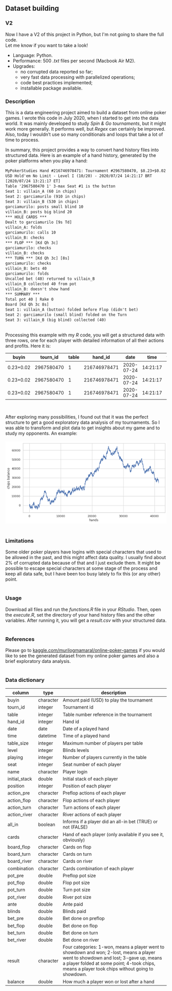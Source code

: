 ## Dataset building

### V2
Now I have a V2 of this project in Python, but I'm not going to share the full code.  
Let me know if you want to take a look!  

- Language: Python.
- Performance: 500 _.txt_ files per second (Macbook Air M2).
- Upgrades:
  - no corrupted data reported so far;
  - very fast data processing with parallelized operations;
  - code best practices implemented;
  - installable package available.

### Description  
This is a data engineering project aimed to build a dataset from online poker games.  I wrote this code in July 2020, when I started to get into the data world. It was mainly developed to study _Spin & Go tournaments_, but it might work more generally. It performs well, but _Regex_ can certainly be improved. Also, today I wouldn’t use so many conditionals and loops that take a lot of time to process.

In summary, this project provides a way to convert hand history files into structured data. Here is an example of a hand history, generated by the poker platforms when you play a hand:
```
MyPokerStudies Hand #216746978471: Tournament #2967580470, $0.23+$0.02 USD Hold'em No Limit - Level I (10/20) - 2020/07/24 14:21:17 BRT [2020/07/24 13:21:17 ET]
Table '2967580470 1' 3-max Seat #1 is the button
Seat 1: villain_A (60 in chips) 
Seat 2: garciamurilo (910 in chips) 
Seat 3: villain_B (530 in chips) 
garciamurilo: posts small blind 10
villain_B: posts big blind 20
*** HOLE CARDS ***
Dealt to garciamurilo [9s Td]
villain_A: folds 
garciamurilo: calls 10
villain_B: checks 
*** FLOP *** [Kd Qh 3c]
garciamurilo: checks 
villain_B: checks 
*** TURN *** [Kd Qh 3c] [8s]
garciamurilo: checks 
villain_B: bets 40
garciamurilo: folds 
Uncalled bet (40) returned to villain_B
villain_B collected 40 from pot
villain_B: doesn't show hand 
*** SUMMARY ***
Total pot 40 | Rake 0 
Board [Kd Qh 3c 8s]
Seat 1: villain_A (button) folded before Flop (didn't bet)
Seat 2: garciamurilo (small blind) folded on the Turn
Seat 3: villain_B (big blind) collected (40)
```
<br>  Processing this example with my _R_ code, you will get a structured data with three rows, one for each player with detailed information of all their actions and profits. Here it is:

buyin|tourn_id|table|hand_id|date|time|table_size|level|playing|seat|name|stack|position|action_pre|action_flop|action_turn|action_river|all_in|cards|board_flop|board_turn|board_river|combination|pot_pre|pot_flop|pot_turn|pot_river|ante|blinds|bet_pre|bet_flop|bet_turn|bet_river|result|balance|
---|---|---|---|---|---|---|---|---|---|---|---|---|---|---|---|---|---|---|---|---|---|---|---|---|---|---|---|---|---|---|---|---|---|---|
$0.23+$0.02|2967580470|1|216746978471|2020-07-24|14:21:17|3|1|3|1|villain_A|60|BTN|folds|x|x|x|FALSE|--|Kd Qh 3c|8s|0||40|40|80|80|0|0|0|0|0|0|gave up|0|
$0.23+$0.02|2967580470|1|216746978471|2020-07-24|14:21:17|3|1|3|2|garciamurilo|910|SB|calls|checks|checks-folds|x|FALSE|9s Td|Kd Qh 3c|8s|0||40|40|80|80|0|10|20|0|0|0|gave up|-20|
$0.23+$0.02|2967580470|1|216746978471|2020-07-24|14:21:17|3|1|3|3|villain_B|530|BB|checks|checks|bets-doesn't|x|FALSE|--|Kd Qh 3c|8s|0||40|40|80|80|0|20|20|0|40|0|took chips|20|

<br>  

After exploring many possibilities, I found out that it was the perfect structure to get a good exploratory data analysis of my tournaments. So I was able to transform and plot data to get insights about my game and to study my opponents. An example: <br>  
![](https://raw.githubusercontent.com/murilogmamaral/datasetbuilding/main/plot.png)
<br><br>  

### Limitations
Some older poker players have logins with special characters that used to be allowed in the past, and this might affect data quality. I usually find about 2% of corrupted data because of that and I just exclude them. It might be possible to escape special characters at some stage of the process and keep all data safe, but I have been too busy lately to fix this (or any other) point.  
<br>
### Usage 
Download all files and run the _functions.R_ file in your _RStudio_. Then, open the _execute.R_, set the directory of your hand history files and the other variables. After running it, you will get a _result.csv_ with your structured data.  
<br>
### References  
Please go to [kaggle.com/murilogmamaral/online-poker-games](https://www.kaggle.com/murilogmamaral/online-poker-games) if you would like to see the generated dataset from my online poker games and also a brief exploratory data analysis.  
<br>
  
### Data dictionary
column|type|description
---|---|---|
buyin|character|Amount paid (USD) to play the tournament|
tourn_id|integer|Tournament id|
table|integer|Table number reference in the tournament|  
hand_id|integer|Hand id  
date|date|Date of a played hand| 
time|datetime|Time of a played hand|
table_size|integer|Maximum number of players per table|
level|integer|Blinds levels|
playing|integer|Number of players currently in the table|
seat|integer|Seat number of each player|
name|character|Player login|
initial_stack|double|Initial stack of each player|
position|integer|Position of each player|
action_pre|character|Preflop actions of each player| 
action_flop|character|Flop actions of each player| 
action_turn|character|Turn actions of each player| 
action_river|character|River actions of each player| 
all_in|boolean|Informs if a player did an all-in bet (TRUE) or not (FALSE)|
cards|character|Hand of each player (only available if you see it, obviously)| 
board_flop|character|Cards on flop|
board_turn|character|Cards on turn|
board_river|character|Cards on river|
combination|character|Cards combination of each player|
pot_pre|double|Preflop pot size|  
pot_flop|double|Flop pot size|  
pot_turn|double|Turn pot size|  
pot_river|double|River pot size|  
ante|double|Ante paid|
blinds|double|Blinds paid|
bet_pre|double|Bet done on preflop|
bet_flop|double|Bet done on flop|
bet_turn|double|Bet done on turn| 
bet_river|double|Bet done on river| 
result|character|Four categories: 1-won, means a player went to showdown and won; 2-lost, means a player went to showdown and lost; 3-gave up, means a player folded at some point; 4-took chips, means a player took chips without going to showdown.
balance|double|How much a player won or lost after a hand|
